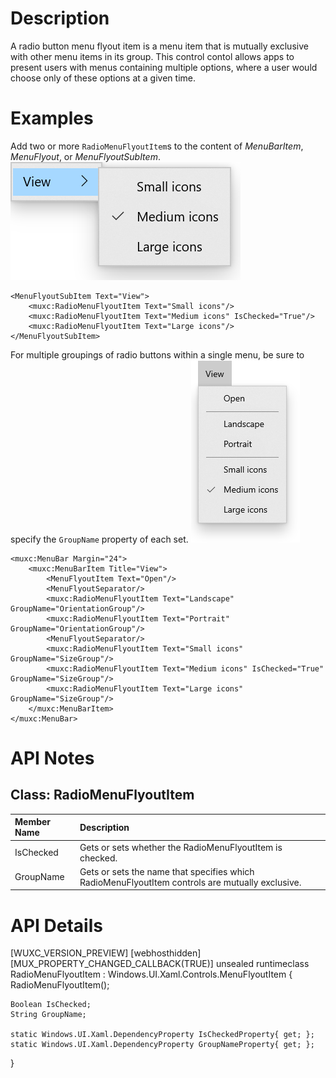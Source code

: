# Description
A radio button menu flyout item is a menu item that is mutually exclusive with other menu items in its group. 
This control contol allows apps to present users with menus containing multiple options, where a user would choose only of these options at a given time.


# Examples

Add two or more `RadioMenuFlyoutItem`s to the content of *MenuBarItem*, *MenuFlyout*, or *MenuFlyoutSubItem*.
![Three radio menu flyout items in a View goup that allow a user to select the size of icons](RadioMenuFlyoutItems.png)

````Xaml
<MenuFlyoutSubItem Text="View">
    <muxc:RadioMenuFlyoutItem Text="Small icons"/>
    <muxc:RadioMenuFlyoutItem Text="Medium icons" IsChecked="True"/>
    <muxc:RadioMenuFlyoutItem Text="Large icons"/>
</MenuFlyoutSubItem>
````

For multiple groupings of radio buttons within a single menu, be sure to specify the `GroupName` property of each set.
![Two groups of radio menu flyout items within a View menu bar item](RadioMenuFlyoutItems2.png)

````Xaml
<muxc:MenuBar Margin="24">
    <muxc:MenuBarItem Title="View">
        <MenuFlyoutItem Text="Open"/>
        <MenuFlyoutSeparator/>
        <muxc:RadioMenuFlyoutItem Text="Landscape" GroupName="OrientationGroup"/>
        <muxc:RadioMenuFlyoutItem Text="Portrait" GroupName="OrientationGroup"/>
        <MenuFlyoutSeparator/>
        <muxc:RadioMenuFlyoutItem Text="Small icons" GroupName="SizeGroup"/>
        <muxc:RadioMenuFlyoutItem Text="Medium icons" IsChecked="True" GroupName="SizeGroup"/>
        <muxc:RadioMenuFlyoutItem Text="Large icons" GroupName="SizeGroup"/>
    </muxc:MenuBarItem>
</muxc:MenuBar>
````

# API Notes
## Class: RadioMenuFlyoutItem
| Member Name | Description |
|:- |:--|
| IsChecked | Gets or sets whether the RadioMenuFlyoutItem is checked. |
| GroupName | Gets or sets the name that specifies which RadioMenuFlyoutItem controls are mutually exclusive.|


# API Details
[WUXC_VERSION_PREVIEW]
[webhosthidden]
[MUX_PROPERTY_CHANGED_CALLBACK(TRUE)]
unsealed runtimeclass RadioMenuFlyoutItem : Windows.UI.Xaml.Controls.MenuFlyoutItem
{
    RadioMenuFlyoutItem();

    Boolean IsChecked;
    String GroupName;

    static Windows.UI.Xaml.DependencyProperty IsCheckedProperty{ get; };
    static Windows.UI.Xaml.DependencyProperty GroupNameProperty{ get; };
}
